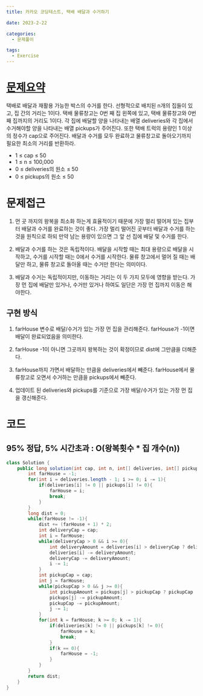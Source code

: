 ```yaml
---
title: 카카오 코딩테스트, 택배 배달과 수거하기

date: 2023-2-22

categories:
  - 문제풀이

tags:
  - Exercise
---
```


# [문제요약](https://school.programmers.co.kr/learn/courses/30/lessons/150369?language=java)

택배로 배달과 재활용 가능한 박스의 수거를 한다. 선형적으로 배치된 n개의 집들이 있고, 집 간의 거리는 1이다. 택배 물류창고는 0번 째 집 왼쪽에 있고, 택배 물류창고와 0번 째 집까지의 거리도 1이다. 각 집에 배달할 양을 나타내는 배열 deliveries와 각 집에서 수거해야할 양을 나타내는 배열 pickups가 주어진다. 또한 택배 트럭의 용량인 1 이상의 정수가 cap으로 주어진다. 배달과 수거를 모두 완료하고 물류창고로 돌아오기까지 필요한 최소의 거리를 반환하라.

- 1 ≤ cap ≤ 50
- 1 ≤ n ≤ 100,000
- 0 ≤ deliveries의 원소 ≤ 50
- 0 ≤ pickups의 원소 ≤ 50

# 문제접근

1. 먼 곳 까지의 왕복을 최소화 하는게 효율적이기 때문에 가장 멀리 떨어져 있는 집부터 배달과 수거를 완료하는 것이 좋다. 가장 멀리 떨어진 곳부터 배달과 수거를 하는 것을 원칙으로 하되 만약 남는 용량이 있으면 그 앞 선 집에 배달 및 수거를 한다.

2. 배달과 수거를 하는 것은 독립적이다. 배달을 시작할 때는 최대 용량으로 배달을 시작하고, 수거를 시작할 때는 0에서 수거를 시작한다. 물류 창고에서 멀어 질 때는 배달만 하고, 물류 창고로 돌아올 때는 수거만 한다는 의미이다.

3. 배달과 수거는 독립적이지만, 이동하는 거리는 이 두 가지 모두에 영향을 받는다. 가장 먼 집에 배달만 있거나, 수거만 있거나 하여도 일단은 가장 먼 집까지 이동은 해야한다.

## 구현 방식

1. farHouse 변수로 배달/수거가 있는 가장 먼 집을 관리해준다. farHouse가 -1이면 배달이 완료되었음을 의미한다.

2. farHouse -1이 아니면 그곳까지 왕복하는 것이 확정이므로 dist에 그만큼을 더해준다.

3. farHouse까지 가면서 배달하는 만큼을 deliveries에서 빼준다. farHouse에서 물류창고로 오면서 수거하는 만큼을 pickups에서 빼준다.

4. 업데이트 된 deliveries와 pickups를 기준으로 가장 배달/수거가 있는 가장 먼 집을 갱신해준다.

# 코드

## 95% 정답, 5% 시간초과 : O(왕복횟수 \* 집 개수(n))

```java
class Solution {
    public long solution(int cap, int n, int[] deliveries, int[] pickups) {
        int farHouse = -1;
        for(int i = deliveries.length - 1; i >= 0; i -= 1){
            if(deliveries[i] != 0 || pickups[i] != 0){
                farHouse = i;
                break;
            }
        }
        long dist = 0;
        while(farHouse != -1){
            dist += (farHouse + 1) * 2;
            int deliveryCap = cap;
            int i = farHouse;
            while(deliveryCap > 0 && i >= 0){
                int deliveryAmount = deliveries[i] > deliveryCap ? deliveryCap : deliveries[i];
                deliveries[i] -= deliveryAmount;
                deliveryCap -= deliveryAmount;
                i -= 1;
            }
            int pickupCap = cap;
            int j = farHouse;
            while(pickupCap > 0 && j >= 0){
                int pickupAmount = pickups[j] > pickupCap ? pickupCap : pickups[j];
                pickups[j] -= pickupAmount;
                pickupCap -= pickupAmount;
                j -= 1;
            }
            for(int k = farHouse; k >= 0; k -= 1){
                if(deliveries[k] != 0 || pickups[k] != 0){
                    farHouse = k;
                    break;
                }
                if(k == 0){
                    farHouse = -1;
                }
            }
        }
        return dist;
    }
}
```
